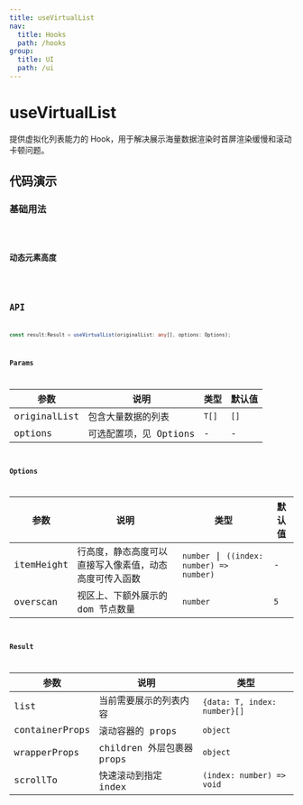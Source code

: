 ```yaml
---
title: useVirtualList
nav:
  title: Hooks
  path: /hooks
group:
  title: UI
  path: /ui
---
```


# useVirtualList

提供虚拟化列表能力的 Hook，用于解决展示海量数据渲染时首屏渲染缓慢和滚动卡顿问题。

## 代码演示

### 基础用法

<code src="./demo/demo1.tsx" />

### 动态元素高度

<code src="./demo/demo2.tsx" />

## API

```typescript
const result:Result = useVirtualList(originalList: any[], options: Options);
```

### Params

| 参数         | 说明                   | 类型 | 默认值 |
|--------------|------------------------|------|--------|
| originalList | 包含大量数据的列表     | `T[]`  | `[]`     |
| options      | 可选配置项，见 Options | -    | -      |


### Options

| 参数       | 说明                                                   | 类型   | 默认值 |
|------------|--------------------------------------------------------|--------|--------|
| itemHeight | 行高度，静态高度可以直接写入像素值，动态高度可传入函数 |   `number` \| `((index: number) => number)`  | -      |
| overscan   | 视区上、下额外展示的 dom 节点数量                      | `number` | `5`     |

### Result

| 参数           | 说明                      | 类型                       |
|----------------|---------------------------|----------------------------|
| list           | 当前需要展示的列表内容    | `{data: T, index: number}[]` |
| containerProps | 滚动容器的 props          | `object`                         |
| wrapperProps   | children 外层包裹器 props | `object`                         |
| scrollTo       | 快速滚动到指定 index      | `(index: number) => void`    |
